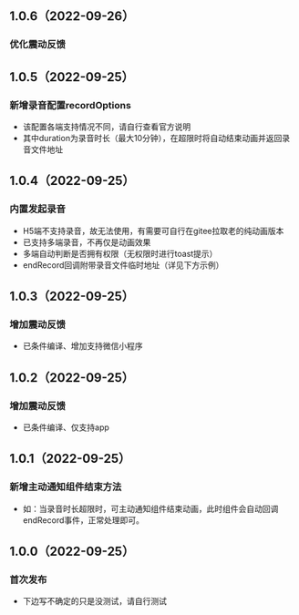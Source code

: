 ## 1.0.6（2022-09-26）
### 优化震动反馈
## 1.0.5（2022-09-25）
### 新增录音配置recordOptions
- 该配置各端支持情况不同，请自行查看官方说明
- 其中duration为录音时长（最大10分钟），在超限时将自动结束动画并返回录音文件地址
## 1.0.4（2022-09-25）
### 内置发起录音
- H5端不支持录音，故无法使用，有需要可自行在gitee拉取老的纯动画版本
- 已支持多端录音，不再仅是动画效果
- 多端自动判断是否拥有权限（无权限时进行toast提示）
- endRecord回调附带录音文件临时地址（详见下方示例）
## 1.0.3（2022-09-25）
### 增加震动反馈

- 已条件编译、增加支持微信小程序
## 1.0.2（2022-09-25）
### 增加震动反馈

- 已条件编译、仅支持app
## 1.0.1（2022-09-25）
### 新增主动通知组件结束方法

- 如：当录音时长超限时，可主动通知组件结束动画，此时组件会自动回调endRecord事件，正常处理即可。
## 1.0.0（2022-09-25）
### 首次发布

- 下边写不确定的只是没测试，请自行测试
